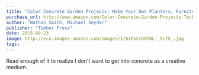 ```yaml
---
title: "Color Concrete Garden Projects: Make Your Own Planters, Furniture, and Fire Pits Using Creative Techniques and Vibrant Finishes"
purchase_url: http://www.amazon.com/Color-Concrete-Garden-Projects-Techniques/dp/1604695390%3FSubscriptionId%3DAKIAIVZLK2PABGQI2KAQ%26tag%3Deverrail-20%26linkCode%3Dxm2%26camp%3D2025%26creative%3D165953%26creativeASIN%3D1604695390
author: "Nathan Smith, Michael Snyder"
publisher: "Timber Press"
date: 2015-08-23
image: http://ecx.images-amazon.com/images/I/61PoCrDOT0L._SL75_.jpg
tags:
---
```


Read enough of it to realize I don't want to get into concrete as a creative medium.
